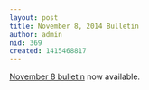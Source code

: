 ```yaml
---
layout: post
title: November 8, 2014 Bulletin
author: admin
nid: 369
created: 1415468817
---
```

<p><a href="http://www.botwoodsda.org/sites/botwoodsda.org/files/11.%20November%208%2C%202014.pdf">November 8 bulletin</a> now available.</p>



